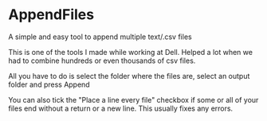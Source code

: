 # AppendFiles
A simple and easy tool to append multiple text/.csv files

This is one of the tools I made while working at Dell. Helped a lot when we had to combine hundreds or even thousands of csv files.

All you have to do is select the folder where the files are, select an output folder and press Append

You can also tick the "Place a line every file" checkbox if  some or all of your files end without a return or a new line. This usually fixes any errors.
